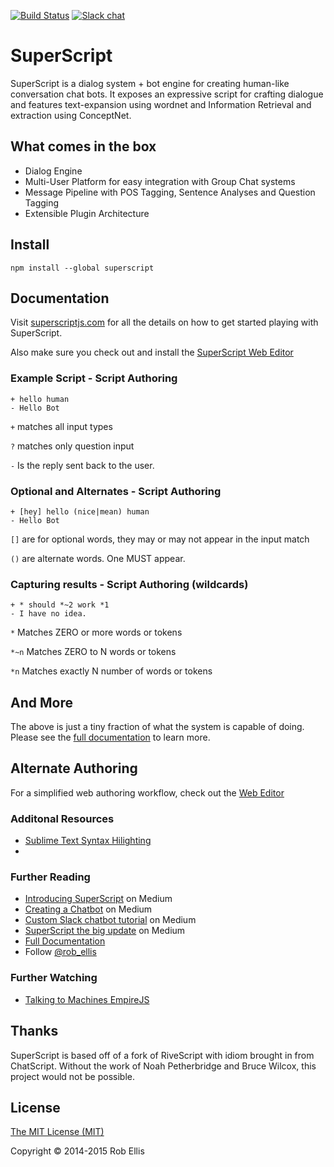 [![Build Status](https://travis-ci.org/silentrob/superscript.svg?branch=master)](https://travis-ci.org/silentrob/superscript)
[![Slack chat](https://superscript-slackin.herokuapp.com/badge.svg)](https://superscript-slackin.herokuapp.com/badge.svg)
# SuperScript

SuperScript is a dialog system + bot engine for creating human-like conversation chat bots. It exposes an expressive script for crafting dialogue and features text-expansion using wordnet and Information Retrieval and extraction using ConceptNet. 

## What comes in the box

* Dialog Engine
* Multi-User Platform for easy integration with Group Chat systems
* Message Pipeline with POS Tagging, Sentence Analyses and Question Tagging
* Extensible Plugin Architecture

## Install

    npm install --global superscript

## Documentation 

Visit [superscriptjs.com](http://superscriptjs.com) for all the details on how to get started playing with SuperScript.

Also make sure you check out and install the [SuperScript Web Editor](https://github.com/silentrob/superscript-editor)


### Example Script - Script Authoring

    + hello human
    - Hello Bot

`+` matches all input types

`?` matches only question input

`-` Is the reply sent back to the user.

    
### Optional and Alternates - Script Authoring
    
    + [hey] hello (nice|mean) human
    - Hello Bot

`[]` are for optional words, they may or may not appear in the input match

`()` are alternate words. One MUST appear.

### Capturing results - Script Authoring (wildcards)

    + * should *~2 work *1
    - I have no idea.

`*` Matches ZERO or more words or tokens

`*~n` Matches ZERO to N words or tokens

`*n` Matches exactly N number of words or tokens


## And More

The above is just a tiny fraction of what the system is capable of doing. Please see the [full documentation](http://superscriptjs.com) to learn more.

## Alternate Authoring 

For a simplified web authoring workflow, check out the [Web Editor](https://github.com/silentrob/superscript-editor)

### Additonal Resources

* [Sublime Text Syntax Hilighting](https://github.com/mariusursache/superscript-sublimetext)
* 
### Further Reading

* [Introducing SuperScript](https://medium.com/@rob_ellis/superscript-ce40e9720bef) on Medium
* [Creating a Chatbot](https://medium.com/@rob_ellis/creating-a-chat-bot-42861e6a2acd) on Medium
* [Custom Slack chatbot tutorial](https://medium.com/@rob_ellis/slack-superscript-rise-of-the-bots-bba8506a043c) on Medium
* [SuperScript the big update](https://medium.com/@rob_ellis/superscript-the-big-update-3fa8099ab89a) on Medium
* [Full Documentation](http://superscriptjs.com/documentation/scripting)
* Follow [@rob_ellis](https://twitter.com/rob_ellis)

### Further Watching

* [Talking to Machines EmpireJS](https://www.youtube.com/watch?v=uKqO6HCKSBg)

## Thanks

SuperScript is based off of a fork of RiveScript with idiom brought in from ChatScript. Without the work of Noah Petherbridge and Bruce Wilcox, this project would not be possible. 

## License

[The MIT License (MIT)](LICENSE.md)

Copyright © 2014-2015 Rob Ellis
